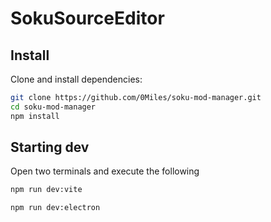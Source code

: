 # SokuSourceEditor

## Install
Clone and install dependencies:

```bash
git clone https://github.com/0Miles/soku-mod-manager.git
cd soku-mod-manager
npm install
```

## Starting dev
Open two terminals and execute the following
```bash
npm run dev:vite
```

```bash
npm run dev:electron
```